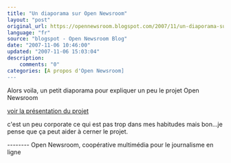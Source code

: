 ```yaml
---
title: "Un diaporama sur Open Newsroom"
layout: "post"
original_url: https://opennewsroom.blogspot.com/2007/11/un-diaporama-sur-open-newsroom.html
language: "fr"
source: "blogspot - Open Newsroom Blog"
date: "2007-11-06 10:46:00"
updated: "2007-11-06 15:03:04"
description: 
    comments: "0"
categories: [A propos d'Open Newsroom]
---
```


Alors voila, un petit diaporama pour expliquer un peu le projet Open Newsroom  
  
[voir la présentation du projet](http://docs.google.com/TeamPresent?docid=dgxbrh5q_37gg68gw&skipauth=true)  
  
c'est un peu corporate ce qui est pas trop dans mes habitudes mais bon...je pense que ça peut aider à cerner le projet.  

\-------- Open Newsroom, coopérative multimédia pour le journalisme en ligne